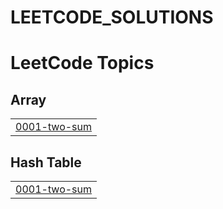 # LEETCODE_SOLUTIONS
<!---LeetCode Topics Start-->
# LeetCode Topics
## Array
|  |
| ------- |
| [0001-two-sum](https://github.com/vvchandrahasreddy3/LEETCODE_SOLUTIONS/tree/master/0001-two-sum) |
## Hash Table
|  |
| ------- |
| [0001-two-sum](https://github.com/vvchandrahasreddy3/LEETCODE_SOLUTIONS/tree/master/0001-two-sum) |
<!---LeetCode Topics End-->